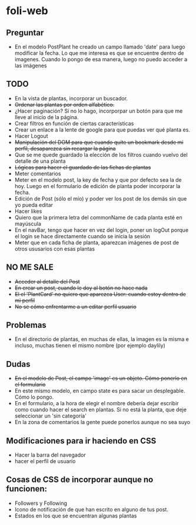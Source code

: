 # foli-web

## Preguntar
- En el modelo PostPlant he creado un campo llamado 'date' para luego modificar la fecha. Lo que me interesa es que se encuentre dentro de imagenes. Cuando lo pongo de esa manera, luego no puedo acceder a las imágenes

## TODO
- En la vista de plantas, incorporar un buscador.
- ~~Ordenar las plantas por orden alfabético.~~
- ¿Hacer paginación? Si no lo hago, incorporpar un botón para que me lleve al inicio de la página.
- Crear filtros en función de ciertas características
- Crear un enlace a la lente de google para que puedas ver qué planta es.
- Hacer Logout
- ~~Manipulación del DOM para que cuando quite un bookmark desde mi perfil, desaparezca sin recargar la página~~
- Que se me quede guardado la elección de los filtros cuando vuelvo del detalle de una planta
- ~~Lógicas para hacer el guardado de las fichas de plantas~~
- Meter comentarios
- Meter en el modelo post, la key de fecha y que por defecto sea la de hoy. Luego en el formulario de edición de planta poder incorporar la fecha.
- Edición de Post (sólo el mío) y poder ver los post de los demás sin que yo pueda editar
- Hacer likes
- Quiero que la primera letra del commonName de cada planta esté en mayúscula
- En el navBar, tengo que hacer en vez del login, poner un logOut porque el login se hace directamente cuando se inicia la sesión
- Meter que en cada ficha de planta, aparezcan imágenes de post de otros ususarios con esas plantas

## NO ME SALE
- ~~Acceder al detalle del Post~~
- ~~En crear un post, cuando le doy al botón no hace nada~~
- ~~El el 'PlantCard' no quiero que aparezca User: cuando estoy dentro de mi perfil~~
- ~~No se cómo enfrentarme a un editar perfil usuario~~

## Problemas
- En el directorio de plantas, en muchas de ellas, la imagen es la misma e incluso, muchas tienen el mismo nombre (por ejemplo daylily)

## Dudas
- ~~En el modelo de Post, el campo 'image' es un objeto. Cómo ponerlo en el formulario~~
- En este mismo modelo, en campo state es para sacar un desplegable. Cómo lo pongo.
- En el formulario, a la hora de elegir el nombre debería dejar escribir como cuando hacer el search en plantas.
Si no está la planta, que deje seleccionar un 'sin categoría'
- En la zona de comentarios la gente puede ponerlos aunque no sea suyo

## Modificaciones para ir haciendo en CSS
- Hacer la barra del navegador
- hacer el perfil de usuario

## Cosas de CSS de incorporar aunque no funcionen:
- Followers y Following
- Icono de notificación de que han escrito en alguno de tus post.
- Estados en los que se encuentran algunas plantas